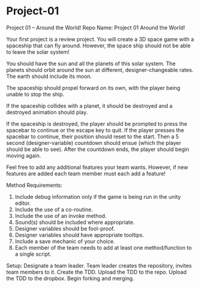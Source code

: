 # Project-01
Project 01 – Around the World!
Repo Name: Project 01 Around the World!

Your first project is a review project. You will create a 3D space game with a spaceship that can fly 
around. However, the space ship should not be able to leave the solar system!

You should have the sun and all the planets of this solar system. The planets should orbit around the sun 
at different, designer-changeable rates. The earth should include its moon. 

The spaceship should propel forward on its own, with the player being unable to stop the ship. 

If the spaceship collides with a planet, it should be destroyed and a destroyed animation should play. 

If the spaceship is destroyed, the player should be prompted to press the spacebar to continue or 
the escape key to quit. If the player presses the spacebar to continue, their position should reset to the 
start. Then a 5 second (designer-variable) countdown should ensue (which the player should be able to 
see). After the countdown ends, the player should begin moving again. 

Feel free to add any additional features your team wants. However, if new features are added each 
team member must each add a feature! 

Method Requirements:
1.	Include debug information only if the game is being run in the unity editor. 
2.	Include the use of a co-routine. 
3.	Include the use of an invoke method. 
4.	Sound(s) should be included where appropriate.
5.	Designer variables should be fool-proof.
6.	Designer variables should have appropriate tooltips.
7.	Include a save mechanic of your choice.
8.	Each member of the team needs to add at least one method/function to a single script.

Setup:
Designate a team leader.
Team leader creates the repository, invites team members to it. 
Create the TDD.
Upload the TDD to the repo.
Upload the TDD to the dropbox. 
Begin forking and merging.


